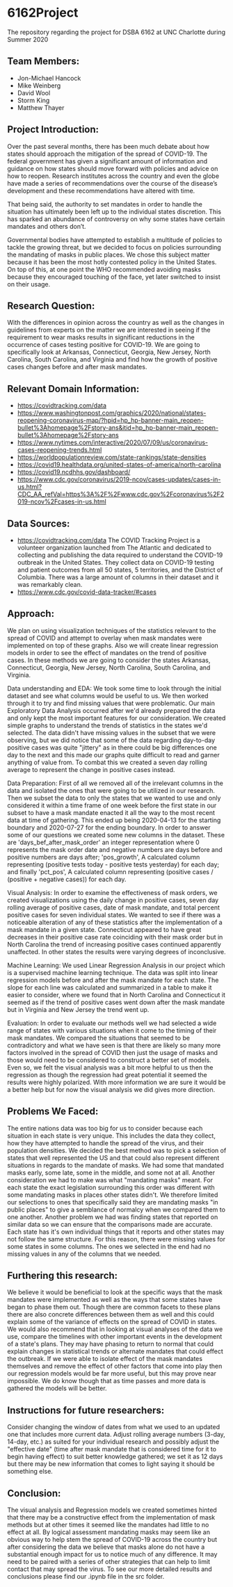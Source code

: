 # 6162Project
The repository regarding the project for DSBA 6162 at UNC Charlotte during Summer 2020


## Team Members:
* Jon-Michael Hancock
* Mike Weinberg
* David Wool
* Storm King
* Matthew Thayer


## Project Introduction:
Over the past several months, there has been much debate about how states should approach the mitigation of the spread of COVID-19. The federal government has given a significant amount of information and guidance on how states should move forward with policies and advice on how to reopen. Research institutes across the country and even the globe have made a series of recommendations over the course of the disease’s development and these recommendations have altered with time. 

That being said, the authority to set mandates in order to handle the situation has ultimately been left up to the individual states discretion. This has sparked an abundance of controversy on why some states have certain mandates and others don’t.

Governmental bodies have attempted to establish a multitude of policies to tackle the growing threat, but we decided to focus on policies surrounding the mandating of masks in public places. We chose this subject matter because it has been the most hotly contested policy in the United States. On top of this, at one point the WHO recommended avoiding masks because they encouraged touching of the face, yet later switched to insist on their usage. 


## Research Question:
With the differences in opinion across the country as well as the changes in guidelines from experts on the matter we are interested in seeing if the requirement to wear masks results in significant reductions in the occurrence of cases testing positive for COVID-19. We are going to specifically look at Arkansas, Connecticut, Georgia, New Jersey, North Carolina, South Carolina, and Virginia and find how the growth of positive cases changes before and after mask mandates. 


## Relevant Domain Information:
* https://covidtracking.com/data
* https://www.washingtonpost.com/graphics/2020/national/states-reopening-coronavirus-map/?hpid=hp_hp-banner-main_reopen-bullet%3Ahomepage%2Fstory-ans&itid=hp_hp-banner-main_reopen-bullet%3Ahomepage%2Fstory-ans
* https://www.nytimes.com/interactive/2020/07/09/us/coronavirus-cases-reopening-trends.html
* https://worldpopulationreview.com/state-rankings/state-densities
* https://covid19.healthdata.org/united-states-of-america/north-carolina
* https://covid19.ncdhhs.gov/dashboard/
* https://www.cdc.gov/coronavirus/2019-ncov/cases-updates/cases-in-us.html?CDC_AA_refVal=https%3A%2F%2Fwww.cdc.gov%2Fcoronavirus%2F2019-ncov%2Fcases-in-us.html


## Data Sources:
* https://covidtracking.com/data
The COVID Tracking Project is a volunteer organization launched from The Atlantic and dedicated to collecting and publishing the data required to understand the COVID-19 outbreak in the United States. They collect data on COVID-19 testing and patient outcomes from all 50 states, 5 territories, and the District of Columbia.
There was a large amount of columns in their dataset and it was remarkably clean.
* https://www.cdc.gov/covid-data-tracker/#cases


## Approach:
We plan on using visualization techniques of the statistics relevant to the spread of COVID and attempt to overlay when mask mandates were implemented on top of these graphs. Also we will create linear regression models in order to see the effect of mandates on the trend of positive cases. In these methods we are going to consider the states Arkansas, Connecticut, Georgia, New Jersey, North Carolina, South Carolina, and Virginia.

Data understanding and EDA: 
We took some time to look through the initial dataset and see what columns would be useful to us. We then worked through it to try and find missing values that were problematic. Our main Exploratory Data Analysis occurred after we'd already prepared the data and only kept the most important features for our consideration. We created simple graphs to understand the trends of statistics in the states we'd selected. The data didn't have missing values in the subset that we were observing, but we did notice that some of the data regarding day-to-day positive cases was quite "jittery" as in there could be big differences one day to the next and this made our graphs quite difficult to read and garner anything of value from. To combat this we created a seven day rolling average to represent the change in positive cases instead. 

Data Preparation:
First of all we removed all of the irrelevant columns in the data and isolated the ones that were going to be utilized in our research. Then we subset the data to only the states that we wanted to use and only considered it within a time frame of one week before the first state in our subset to have a mask mandate enacted it all the way to the most recent data at time of gathering. This ended up being 2020-04-13 for the starting boundary and  2020-07-27 for the ending boundary. In order to answer some of our questions we created some new columns in the dataset. These are 'days_bef_after_mask_order' an integer representation where 0 represents the mask order date and negative numbers are days before and positive numbers are days after; 'pos_growth',  A calculated column representing (positive tests today - positive tests yesterday) for each day; and finally 'pct_pos', A calculated column representing (positive cases / (positive + negative cases)) for each day.

Visual Analysis:
In order to examine the effectiveness of mask orders, we created visualizations using the daily change in positive cases, seven day rolling average of positive cases, date of mask mandate, and total percent positive cases for seven individual states. We wanted to see if there was a noticeable alteration of any of these statistics after the implementation of a mask mandate in a given state. Connecticut appeared to have great decreases in their positive case rate coinciding with their mask order but in North Carolina the trend of increasing positive cases continued apparently unaffected. In other states the results were varying degrees of inconclusive.

Machine Learning:
We used Linear Regression Analysis in our project which is a supervised machine learning technique. The data was split into linear regression models before and after the mask mandate for each state. The slope for each line was calculated and summarized in a table to make it easier to consider, where we found that in North Carolina and Connecticut it seemed as if the trend of positive cases went down after the mask mandate but in Virginia and New Jersey the trend went up. 

Evaluation:
In order to evaluate our methods well we had selected a wide range of states with various situations when it come to the timing of their mask mandates. We compared the situations that seemed to be contradictory and what we have seen is that there are likely so many more factors involved in the spread of COVID then just the usage of masks and those would need to be considered to construct a better set of models. Even so, we felt the visual analysis was a bit more helpful to us then the regression as though the regression had great potential it seemed the results were highly polarized. With more information we are sure it would be a better help but for now the visual analysis we did gives more direction. 


## Problems We Faced:
The entire nations data was too big for us to consider because each situation in each state is very unique. This includes the data they collect, how they have attempted to handle the spread of the virus, and their population densities. We decided the best method was to pick a selection of states that well represented the US and that could also represent different situations in regards to the mandate of masks. We had some that mandated masks early, some late, some in the middle, and some not at all. Another consideration we had to make was what "mandating masks" meant. For each state the exact legislation surrounding this order was different with some mandating masks in places other states didn't. We therefore limited our selections to ones that specifically said they are mandating masks "in public places" to give a semblance of normalcy when we compared them to one another. Another problem we had was finding states that reported on similar data so we can ensure that the comparisons made are accurate. Each state has it's own individual things that it reports and other states may not follow the same structure. For this reason, there were missing values for some states in some columns. The ones we selected in the end had no missing values in any of the columns that we needed.


## Furthering this research: 
We believe it would be beneficial to look at the specific ways that the mask mandates were implemented as well as the ways that some states have began to phase them out. Though there are common facets to these plans there are also concrete differences between them as well and this could explain some of the variance of effects on the spread of COVID in states. We would also recommend that in looking at visual analyses of the data we use, compare the timelines with other important events in the development of a state's plans. They may have phasing to return to normal that could explain changes in statistical trends or alternate mandates that could effect the outbreak. If we were able to isolate effect of the mask mandates themselves and remove the effect of other factors that come into play then our regression models would be far more useful, but this may prove near impossible. We do know though that as time passes and more data is gathered the models will be better. 


## Instructions for future researchers: 
Consider changing the window of dates from what we used to an updated one that includes more current data. Adjust rolling average numbers (3-day, 14-day, etc.) as suited for your individual research and possibly adjust the "effective date" (time after mask mandate that is considered time for it to begin having effect) to suit better knowledge gathered; we set it as 12 days but there may be new information that comes to light saying it should be something else. 


## Conclusion:
The visual analysis and Regression models we created sometimes hinted that there may be a constructive effect from the implementation of mask methods but at other times it seemed like the mandates had little to no effect at all. By logical assessment mandating masks may seem like an obvious way to help stem the spread of COVID-19 across the country but after considering the data we believe that masks alone do not have a substantial enough impact for us to notice much of any difference. It may need to be paired with a series of other strategies that can help to limit contact that may spread the virus. To see our more detailed results and conclusions please find our .ipynb file in the src folder.
